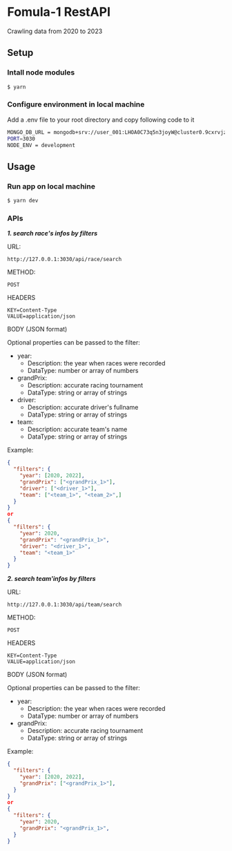 # Fomula-1 RestAPI

Crawling data from 2020 to 2023

## Setup

### Intall node modules

```bash
$ yarn
```

### Configure environment in local machine

Add a .env file to your root directory and copy following code to it

```bash
MONGO_DB_URL = mongodb+srv://user_001:LHOA0C73q5n3joyW@cluster0.9cxrvjz.mongodb.net/test?authMechanism=DEFAULT
PORT=3030
NODE_ENV = development
```

## Usage

### Run app on local machine

```bash
$ yarn dev
```

### APIs

**_1. search race's infos by filters_**

URL:

```
http://127.0.0.1:3030/api/race/search
```

METHOD:

```
POST
```

HEADERS

```
KEY=Content-Type
VALUE=application/json
```

BODY (JSON format)

Optional properties can be passed to the filter:

- year:
  - Description: the year when races were recorded
  - DataType: number or array of numbers
- grandPrix:
  - Description: accurate racing tournament
  - DataType: string or array of strings
- driver:
  - Description: accurate driver's fullname
  - DataType: string or array of strings
- team:
  - Description: accurate team's name
  - DataType: string or array of strings

Example:

```json
{
  "filters": {
    "year": [2020, 2022],
    "grandPrix": ["<grandPrix_1>"],
    "driver": ["<driver_1>"],
    "team": ["<team_1>", "<team_2>",]
  }
}
or
{
  "filters": {
    "year": 2020,
    "grandPrix": "<grandPrix_1>",
    "driver": "<driver_1>",
    "team": "<team_1>"
  }
}
```

**_2. search team'infos by filters_**

URL:

```
http://127.0.0.1:3030/api/team/search
```

METHOD:

```
POST
```

HEADERS

```
KEY=Content-Type
VALUE=application/json
```

BODY (JSON format)

Optional properties can be passed to the filter:

- year:
  - Description: the year when races were recorded
  - DataType: number or array of numbers
- grandPrix:
  - Description: accurate racing tournament
  - DataType: string or array of strings

Example:

```json
{
  "filters": {
    "year": [2020, 2022],
    "grandPrix": ["<grandPrix_1>"],
  }
}
or
{
  "filters": {
    "year": 2020,
    "grandPrix": "<grandPrix_1>",
  }
}
```
